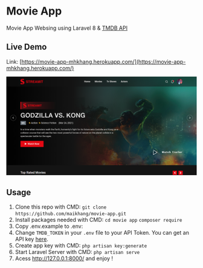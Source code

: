 # Movie App

Movie App Websing using Laravel 8 & [TMDB API](https://www.themoviedb.org/)

## Live Demo

Link: [https://movie-app-mhkhang.herokuapp.com/](https://movie-app-mhkhang.herokuapp.com/)

![alt text](https://github.com/maikhang/movie-app/blob/master/public/asset/html/frontend/html/images/screenshot.png?raw=true)

## Usage

1. Clone this repo with CMD:
   `git clone https://github.com/maikhang/movie-app.git`
2. Install packages needed with CMD:
   `cd movie app`
   `composer require`
3. Copy .env.example to .env:
4. Change `TMDB_TOKEN` in your `.env` file to your API Token. You can get an API key [here](https://www.themoviedb.org/documentation/api).
5. Create app key with CMD:
   `php artisan key:generate`
6. Start Laravel Server with CMD:
   `php artisan serve`
7. Acess http://127.0.0.1:8000/ and enjoy !
